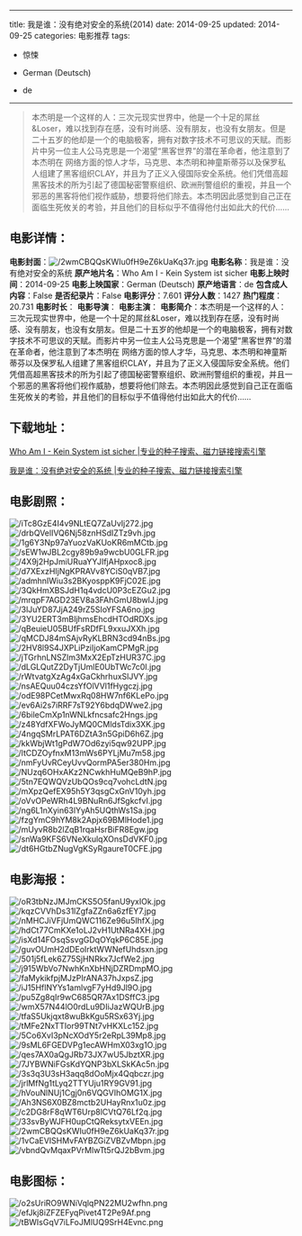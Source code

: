 
---
title: 我是谁：没有绝对安全的系统(2014)
date: 2014-09-25
updated: 2014-09-25
categories: 电影推荐
tags:
- 惊悚

- German (Deutsch)
- de
---


> 本杰明是一个这样的人：三次元现实世界中，他是一个十足的屌丝&amp;Loser，难以找到存在感，没有时尚感、没有朋友，也没有女朋友。但是二十五岁的他却是一个的电脑极客，拥有对数字技术不可思议的天赋。而影片中另一位主人公马克思是一个渴望“黑客世界”的潜在革命者，他注意到了本杰明在 网络方面的惊人才华，马克思、本杰明和神童斯蒂芬以及保罗私人组建了黑客组织CLAY，并且为了正义入侵国际安全系统。他们凭借高超黑客技术的所为引起了德国秘密警察组织、欧洲刑警组织的重视，并且一个邪恶的黑客将他们视作威胁，想要将他们除去。本杰明因此感觉到自己正在面临生死攸关的考验，并且他们的目标似乎不值得他付出如此大的代价……

## **电影详情**：

**电影封面**：<img src="https://image.tmdb.org/t/p/w200/2wmCBQQsKWIu0fH9eZ6kUaKq37r.jpg" alt="/2wmCBQQsKWIu0fH9eZ6kUaKq37r.jpg" title="/2wmCBQQsKWIu0fH9eZ6kUaKq37r.jpg">
**电影名称**：我是谁：没有绝对安全的系统
**原产地片名**：Who Am I - Kein System ist sicher
**电影上映时间**：2014-09-25
**电影上映国家**：German (Deutsch)
**原产地语言**：de
**包含成人内容**：False
**是否纪录片**：False
**电影评分**：7.601
**评分人数**：1427
**热门程度**：20.731
**电影时长**：
**电影导演**：
**电影主演**：
**电影简介**：本杰明是一个这样的人：三次元现实世界中，他是一个十足的屌丝&amp;Loser，难以找到存在感，没有时尚感、没有朋友，也没有女朋友。但是二十五岁的他却是一个的电脑极客，拥有对数字技术不可思议的天赋。而影片中另一位主人公马克思是一个渴望“黑客世界”的潜在革命者，他注意到了本杰明在 网络方面的惊人才华，马克思、本杰明和神童斯蒂芬以及保罗私人组建了黑客组织CLAY，并且为了正义入侵国际安全系统。他们凭借高超黑客技术的所为引起了德国秘密警察组织、欧洲刑警组织的重视，并且一个邪恶的黑客将他们视作威胁，想要将他们除去。本杰明因此感觉到自己正在面临生死攸关的考验，并且他们的目标似乎不值得他付出如此大的代价……

## **下载地址**：
[Who Am I - Kein System ist sicher |专业的种子搜索、磁力链接搜索引擎](https://movie.amd794.com:2083/?search=Who%20Am%20I%20-%20Kein%20System%20ist%20sicher&ordering=&mode=match_phrase&page_size=10&page=1)

[我是谁：没有绝对安全的系统 |专业的种子搜索、磁力链接搜索引擎](https://movie.amd794.com:2083/?search=%E6%88%91%E6%98%AF%E8%B0%81%EF%BC%9A%E6%B2%A1%E6%9C%89%E7%BB%9D%E5%AF%B9%E5%AE%89%E5%85%A8%E7%9A%84%E7%B3%BB%E7%BB%9F&ordering=&mode=match_phrase&page_size=10&page=1)
 

## **电影剧照**：
<img src="https://image.tmdb.org/t/p/original/iTc8GzE4I4v9NLtEQ7ZaUvIj272.jpg" alt="/iTc8GzE4I4v9NLtEQ7ZaUvIj272.jpg" title="/iTc8GzE4I4v9NLtEQ7ZaUvIj272.jpg"><img src="https://image.tmdb.org/t/p/original/drbQVelIVQ6Nj58znHSdIZTz9vh.jpg" alt="/drbQVelIVQ6Nj58znHSdIZTz9vh.jpg" title="/drbQVelIVQ6Nj58znHSdIZTz9vh.jpg"><img src="https://image.tmdb.org/t/p/original/1g6Y3Np97aYuozVaKUoKR6mMCtb.jpg" alt="/1g6Y3Np97aYuozVaKUoKR6mMCtb.jpg" title="/1g6Y3Np97aYuozVaKUoKR6mMCtb.jpg"><img src="https://image.tmdb.org/t/p/original/sEW1wJBL2cgy89b9a9wcbU0GLFR.jpg" alt="/sEW1wJBL2cgy89b9a9wcbU0GLFR.jpg" title="/sEW1wJBL2cgy89b9a9wcbU0GLFR.jpg"><img src="https://image.tmdb.org/t/p/original/4X9j2HpJmiURuaYYJIfjAHpxoc8.jpg" alt="/4X9j2HpJmiURuaYYJIfjAHpxoc8.jpg" title="/4X9j2HpJmiURuaYYJIfjAHpxoc8.jpg"><img src="https://image.tmdb.org/t/p/original/d7XExzHIjNgKPRAVv8YCiS0qVB7.jpg" alt="/d7XExzHIjNgKPRAVv8YCiS0qVB7.jpg" title="/d7XExzHIjNgKPRAVv8YCiS0qVB7.jpg"><img src="https://image.tmdb.org/t/p/original/admhnIWiu3s2BKyosppK9FjC02E.jpg" alt="/admhnIWiu3s2BKyosppK9FjC02E.jpg" title="/admhnIWiu3s2BKyosppK9FjC02E.jpg"><img src="https://image.tmdb.org/t/p/original/3QkHmXBSJdH1q4vdcU0P3cEZGu2.jpg" alt="/3QkHmXBSJdH1q4vdcU0P3cEZGu2.jpg" title="/3QkHmXBSJdH1q4vdcU0P3cEZGu2.jpg"><img src="https://image.tmdb.org/t/p/original/mrqpF7AGD23EV8a3FAhGmU8bwlJ.jpg" alt="/mrqpF7AGD23EV8a3FAhGmU8bwlJ.jpg" title="/mrqpF7AGD23EV8a3FAhGmU8bwlJ.jpg"><img src="https://image.tmdb.org/t/p/original/3lJuYD87JjA249rZ5SIoYFSA6no.jpg" alt="/3lJuYD87JjA249rZ5SIoYFSA6no.jpg" title="/3lJuYD87JjA249rZ5SIoYFSA6no.jpg"><img src="https://image.tmdb.org/t/p/original/3YU2ERT3mBIjhmsEhcdHTOdRDXs.jpg" alt="/3YU2ERT3mBIjhmsEhcdHTOdRDXs.jpg" title="/3YU2ERT3mBIjhmsEhcdHTOdRDXs.jpg"><img src="https://image.tmdb.org/t/p/original/qBeuieU05BUfFsRDfFL9xxuJXXh.jpg" alt="/qBeuieU05BUfFsRDfFL9xxuJXXh.jpg" title="/qBeuieU05BUfFsRDfFL9xxuJXXh.jpg"><img src="https://image.tmdb.org/t/p/original/qMCDJ84mSAjvRyKLBRN3cd94nBs.jpg" alt="/qMCDJ84mSAjvRyKLBRN3cd94nBs.jpg" title="/qMCDJ84mSAjvRyKLBRN3cd94nBs.jpg"><img src="https://image.tmdb.org/t/p/original/2HV8l9S4JXPLiPziIjoKamCPMgR.jpg" alt="/2HV8l9S4JXPLiPziIjoKamCPMgR.jpg" title="/2HV8l9S4JXPLiPziIjoKamCPMgR.jpg"><img src="https://image.tmdb.org/t/p/original/jTGrhnLNSZlm3MxX2EpTzHUR37C.jpg" alt="/jTGrhnLNSZlm3MxX2EpTzHUR37C.jpg" title="/jTGrhnLNSZlm3MxX2EpTzHUR37C.jpg"><img src="https://image.tmdb.org/t/p/original/dLGLQutZ2DyTjUmlE0UbTWc7c0I.jpg" alt="/dLGLQutZ2DyTjUmlE0UbTWc7c0I.jpg" title="/dLGLQutZ2DyTjUmlE0UbTWc7c0I.jpg"><img src="https://image.tmdb.org/t/p/original/rWtvatgXzAg4xGaCkhrhuxSlJVY.jpg" alt="/rWtvatgXzAg4xGaCkhrhuxSlJVY.jpg" title="/rWtvatgXzAg4xGaCkhrhuxSlJVY.jpg"><img src="https://image.tmdb.org/t/p/original/nsAEQuu04czsYfOlVVl1fHygczj.jpg" alt="/nsAEQuu04czsYfOlVVl1fHygczj.jpg" title="/nsAEQuu04czsYfOlVVl1fHygczj.jpg"><img src="https://image.tmdb.org/t/p/original/odE98PCetMwxRq08HW7nf6KLePo.jpg" alt="/odE98PCetMwxRq08HW7nf6KLePo.jpg" title="/odE98PCetMwxRq08HW7nf6KLePo.jpg"><img src="https://image.tmdb.org/t/p/original/ev6Ai2s7iRRF7sT92Y6bdqDWwe2.jpg" alt="/ev6Ai2s7iRRF7sT92Y6bdqDWwe2.jpg" title="/ev6Ai2s7iRRF7sT92Y6bdqDWwe2.jpg"><img src="https://image.tmdb.org/t/p/original/6bileCmXp1nWNLkfncsafc2Hngs.jpg" alt="/6bileCmXp1nWNLkfncsafc2Hngs.jpg" title="/6bileCmXp1nWNLkfncsafc2Hngs.jpg"><img src="https://image.tmdb.org/t/p/original/z48YdfXFWoJyMQ0CMldsTdix3XK.jpg" alt="/z48YdfXFWoJyMQ0CMldsTdix3XK.jpg" title="/z48YdfXFWoJyMQ0CMldsTdix3XK.jpg"><img src="https://image.tmdb.org/t/p/original/4ngqSMrLPAT6DZtA3n5GpiD6h6Z.jpg" alt="/4ngqSMrLPAT6DZtA3n5GpiD6h6Z.jpg" title="/4ngqSMrLPAT6DZtA3n5GpiD6h6Z.jpg"><img src="https://image.tmdb.org/t/p/original/kkWbjWt1gPdW7Od6zyi5qw92UPP.jpg" alt="/kkWbjWt1gPdW7Od6zyi5qw92UPP.jpg" title="/kkWbjWt1gPdW7Od6zyi5qw92UPP.jpg"><img src="https://image.tmdb.org/t/p/original/ltCDZOyfnxM13mWs6PYLjMu7m58.jpg" alt="/ltCDZOyfnxM13mWs6PYLjMu7m58.jpg" title="/ltCDZOyfnxM13mWs6PYLjMu7m58.jpg"><img src="https://image.tmdb.org/t/p/original/nmFyUvRCeyUvvQormPA5er380Hm.jpg" alt="/nmFyUvRCeyUvvQormPA5er380Hm.jpg" title="/nmFyUvRCeyUvvQormPA5er380Hm.jpg"><img src="https://image.tmdb.org/t/p/original/NUzq6OHxAKz2NCwkhHuMQeB9hP.jpg" alt="/NUzq6OHxAKz2NCwkhHuMQeB9hP.jpg" title="/NUzq6OHxAKz2NCwkhHuMQeB9hP.jpg"><img src="https://image.tmdb.org/t/p/original/5tn7EQWQVzUbQOs9cq7vohcLdtN.jpg" alt="/5tn7EQWQVzUbQOs9cq7vohcLdtN.jpg" title="/5tn7EQWQVzUbQOs9cq7vohcLdtN.jpg"><img src="https://image.tmdb.org/t/p/original/mXpzQefEX95h5Y3qsgCxGnV10yh.jpg" alt="/mXpzQefEX95h5Y3qsgCxGnV10yh.jpg" title="/mXpzQefEX95h5Y3qsgCxGnV10yh.jpg"><img src="https://image.tmdb.org/t/p/original/oVvOPeWRh4L9BNuRn6JfSgkcfvI.jpg" alt="/oVvOPeWRh4L9BNuRn6JfSgkcfvI.jpg" title="/oVvOPeWRh4L9BNuRn6JfSgkcfvI.jpg"><img src="https://image.tmdb.org/t/p/original/ng6L1nXyin63lYyAh5UQthWs1Sa.jpg" alt="/ng6L1nXyin63lYyAh5UQthWs1Sa.jpg" title="/ng6L1nXyin63lYyAh5UQthWs1Sa.jpg"><img src="https://image.tmdb.org/t/p/original/fzgYmC9hYM8k2Apjx69BMlHode1.jpg" alt="/fzgYmC9hYM8k2Apjx69BMlHode1.jpg" title="/fzgYmC9hYM8k2Apjx69BMlHode1.jpg"><img src="https://image.tmdb.org/t/p/original/mUyvR8b2lZqB1rqaHsrBiFR8Egw.jpg" alt="/mUyvR8b2lZqB1rqaHsrBiFR8Egw.jpg" title="/mUyvR8b2lZqB1rqaHsrBiFR8Egw.jpg"><img src="https://image.tmdb.org/t/p/original/snWa9KFS6VNeXkulqXOnsDdVKF0.jpg" alt="/snWa9KFS6VNeXkulqXOnsDdVKF0.jpg" title="/snWa9KFS6VNeXkulqXOnsDdVKF0.jpg"><img src="https://image.tmdb.org/t/p/original/dt6HGtbZNugVgKSyRgaureT0CFE.jpg" alt="/dt6HGtbZNugVgKSyRgaureT0CFE.jpg" title="/dt6HGtbZNugVgKSyRgaureT0CFE.jpg">

## **电影海报**：
<img src="https://image.tmdb.org/t/p/original/oR3tbNzJMJmCKS5O5fanU9yxIOk.jpg" alt="/oR3tbNzJMJmCKS5O5fanU9yxIOk.jpg" title="/oR3tbNzJMJmCKS5O5fanU9yxIOk.jpg"><img src="https://image.tmdb.org/t/p/original/kqzCVVhDs31lZgfaZZn6a6zfEY7.jpg" alt="/kqzCVVhDs31lZgfaZZn6a6zfEY7.jpg" title="/kqzCVVhDs31lZgfaZZn6a6zfEY7.jpg"><img src="https://image.tmdb.org/t/p/original/nMHCJiVFjUmQWC116Ze96u5IhfX.jpg" alt="/nMHCJiVFjUmQWC116Ze96u5IhfX.jpg" title="/nMHCJiVFjUmQWC116Ze96u5IhfX.jpg"><img src="https://image.tmdb.org/t/p/original/hdCt77CmKXe1oLJ2vH1UtNRa4XH.jpg" alt="/hdCt77CmKXe1oLJ2vH1UtNRa4XH.jpg" title="/hdCt77CmKXe1oLJ2vH1UtNRa4XH.jpg"><img src="https://image.tmdb.org/t/p/original/isXd14FOsqSsvgGDqOYqkP6C85E.jpg" alt="/isXd14FOsqSsvgGDqOYqkP6C85E.jpg" title="/isXd14FOsqSsvgGDqOYqkP6C85E.jpg"><img src="https://image.tmdb.org/t/p/original/guvOUmH2dDEoIrktWWNefUhdsxn.jpg" alt="/guvOUmH2dDEoIrktWWNefUhdsxn.jpg" title="/guvOUmH2dDEoIrktWWNefUhdsxn.jpg"><img src="https://image.tmdb.org/t/p/original/501j5fLek6Z75SjHNRkx7JcfWe2.jpg" alt="/501j5fLek6Z75SjHNRkx7JcfWe2.jpg" title="/501j5fLek6Z75SjHNRkx7JcfWe2.jpg"><img src="https://image.tmdb.org/t/p/original/j915WbVo7NwhKnXbHNjDZRDmpMO.jpg" alt="/j915WbVo7NwhKnXbHNjDZRDmpMO.jpg" title="/j915WbVo7NwhKnXbHNjDZRDmpMO.jpg"><img src="https://image.tmdb.org/t/p/original/faMykikfpjMJzPIrANA37hJxpsZ.jpg" alt="/faMykikfpjMJzPIrANA37hJxpsZ.jpg" title="/faMykikfpjMJzPIrANA37hJxpsZ.jpg"><img src="https://image.tmdb.org/t/p/original/iJ15HflNYYs1amlvgF7yHd9Jl9O.jpg" alt="/iJ15HflNYYs1amlvgF7yHd9Jl9O.jpg" title="/iJ15HflNYYs1amlvgF7yHd9Jl9O.jpg"><img src="https://image.tmdb.org/t/p/original/pu5Zg8qIr9wC685QR7Ax1DSffC3.jpg" alt="/pu5Zg8qIr9wC685QR7Ax1DSffC3.jpg" title="/pu5Zg8qIr9wC685QR7Ax1DSffC3.jpg"><img src="https://image.tmdb.org/t/p/original/wmX57N44lO0rdLu9DIiJazWQUrB.jpg" alt="/wmX57N44lO0rdLu9DIiJazWQUrB.jpg" title="/wmX57N44lO0rdLu9DIiJazWQUrB.jpg"><img src="https://image.tmdb.org/t/p/original/tfaS5Ukjqxt8wuBkKgu5RSx63Yj.jpg" alt="/tfaS5Ukjqxt8wuBkKgu5RSx63Yj.jpg" title="/tfaS5Ukjqxt8wuBkKgu5RSx63Yj.jpg"><img src="https://image.tmdb.org/t/p/original/tMFe2NxTTIor99TNt7vHKXLc152.jpg" alt="/tMFe2NxTTIor99TNt7vHKXLc152.jpg" title="/tMFe2NxTTIor99TNt7vHKXLc152.jpg"><img src="https://image.tmdb.org/t/p/original/5Co6XvI3pNcXOdY5r2eRpL39Mp8.jpg" alt="/5Co6XvI3pNcXOdY5r2eRpL39Mp8.jpg" title="/5Co6XvI3pNcXOdY5r2eRpL39Mp8.jpg"><img src="https://image.tmdb.org/t/p/original/9sML6FGEDVPg1ecAWHmX03xg1O.jpg" alt="/9sML6FGEDVPg1ecAWHmX03xg1O.jpg" title="/9sML6FGEDVPg1ecAWHmX03xg1O.jpg"><img src="https://image.tmdb.org/t/p/original/qes7AX0aQgJRb73JX7wU5JbztXR.jpg" alt="/qes7AX0aQgJRb73JX7wU5JbztXR.jpg" title="/qes7AX0aQgJRb73JX7wU5JbztXR.jpg"><img src="https://image.tmdb.org/t/p/original/7JYBWNiFGsKdYQNP3bXLSkKAc5n.jpg" alt="/7JYBWNiFGsKdYQNP3bXLSkKAc5n.jpg" title="/7JYBWNiFGsKdYQNP3bXLSkKAc5n.jpg"><img src="https://image.tmdb.org/t/p/original/3s3q3U3sH3aqq8dOoMjx4Qqbczr.jpg" alt="/3s3q3U3sH3aqq8dOoMjx4Qqbczr.jpg" title="/3s3q3U3sH3aqq8dOoMjx4Qqbczr.jpg"><img src="https://image.tmdb.org/t/p/original/jrlMfNg1tLyq2TTYUju1RY9GV91.jpg" alt="/jrlMfNg1tLyq2TTYUju1RY9GV91.jpg" title="/jrlMfNg1tLyq2TTYUju1RY9GV91.jpg"><img src="https://image.tmdb.org/t/p/original/hVouNlNUj1Cgj0n6VQGVIhOMG1X.jpg" alt="/hVouNlNUj1Cgj0n6VQGVIhOMG1X.jpg" title="/hVouNlNUj1Cgj0n6VQGVIhOMG1X.jpg"><img src="https://image.tmdb.org/t/p/original/Ah3NS6X0BZ8mctb2UHayRnx1u0z.jpg" alt="/Ah3NS6X0BZ8mctb2UHayRnx1u0z.jpg" title="/Ah3NS6X0BZ8mctb2UHayRnx1u0z.jpg"><img src="https://image.tmdb.org/t/p/original/c2DG8rF8qWT6Urp8lCVtQ76Lf2q.jpg" alt="/c2DG8rF8qWT6Urp8lCVtQ76Lf2q.jpg" title="/c2DG8rF8qWT6Urp8lCVtQ76Lf2q.jpg"><img src="https://image.tmdb.org/t/p/original/33svByWJFH0upCtQReksytxVEEn.jpg" alt="/33svByWJFH0upCtQReksytxVEEn.jpg" title="/33svByWJFH0upCtQReksytxVEEn.jpg"><img src="https://image.tmdb.org/t/p/original/2wmCBQQsKWIu0fH9eZ6kUaKq37r.jpg" alt="/2wmCBQQsKWIu0fH9eZ6kUaKq37r.jpg" title="/2wmCBQQsKWIu0fH9eZ6kUaKq37r.jpg"><img src="https://image.tmdb.org/t/p/original/1vCaEVISHMvFAYBZGiZVBZvMbpn.jpg" alt="/1vCaEVISHMvFAYBZGiZVBZvMbpn.jpg" title="/1vCaEVISHMvFAYBZGiZVBZvMbpn.jpg"><img src="https://image.tmdb.org/t/p/original/vbndQvMqaxPVrMlwTt5rQJ2bBvm.jpg" alt="/vbndQvMqaxPVrMlwTt5rQJ2bBvm.jpg" title="/vbndQvMqaxPVrMlwTt5rQJ2bBvm.jpg">

## **电影图标**：
<img src="https://image.tmdb.org/t/p/original/o2sUriRO9WNiVqlqPN22MU2wfhn.png" alt="/o2sUriRO9WNiVqlqPN22MU2wfhn.png" title="/o2sUriRO9WNiVqlqPN22MU2wfhn.png"><img src="https://image.tmdb.org/t/p/original/efJkj8iZFZEFyqPivet4T2Pe9Af.png" alt="/efJkj8iZFZEFyqPivet4T2Pe9Af.png" title="/efJkj8iZFZEFyqPivet4T2Pe9Af.png"><img src="https://image.tmdb.org/t/p/original/tBWIsGqV7iLFoJMlUQ9SrH4Evnc.png" alt="/tBWIsGqV7iLFoJMlUQ9SrH4Evnc.png" title="/tBWIsGqV7iLFoJMlUQ9SrH4Evnc.png">
